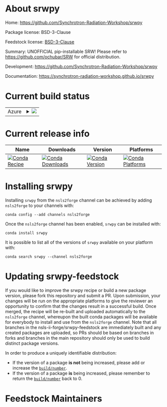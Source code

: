 About srwpy
===========

Home: https://github.com/Synchrotron-Radiation-Workshop/srwpy

Package license: BSD-3-Clause

Feedstock license: [BSD-3-Clause](https://github.com/nsls-ii-forge/srwpy-feedstock/blob/master/LICENSE.txt)

Summary: UNOFFICIAL pip-installable SRW! Please refer to https://github.com/ochubar/SRW for official distribution.

Development: https://github.com/Synchrotron-Radiation-Workshop/srwpy

Documentation: https://synchrotron-radiation-workshop.github.io/srwpy

Current build status
====================


<table>
    
  <tr>
    <td>Azure</td>
    <td>
      <details>
        <summary>
          <a href="https://dev.azure.com/nsls2forge/nsls2forge/_build/latest?definitionId=253&branchName=master">
            <img src="https://dev.azure.com/nsls2forge/nsls2forge/_apis/build/status/srwpy-feedstock?branchName=master">
          </a>
        </summary>
        <table>
          <thead><tr><th>Variant</th><th>Status</th></tr></thead>
          <tbody><tr>
              <td>linux_64_python3.7</td>
              <td>
                <a href="https://dev.azure.com/nsls2forge/nsls2forge/_build/latest?definitionId=253&branchName=master">
                  <img src="https://dev.azure.com/nsls2forge/nsls2forge/_apis/build/status/srwpy-feedstock?branchName=master&jobName=linux&configuration=linux_64_python3.7" alt="variant">
                </a>
              </td>
            </tr><tr>
              <td>linux_64_python3.8</td>
              <td>
                <a href="https://dev.azure.com/nsls2forge/nsls2forge/_build/latest?definitionId=253&branchName=master">
                  <img src="https://dev.azure.com/nsls2forge/nsls2forge/_apis/build/status/srwpy-feedstock?branchName=master&jobName=linux&configuration=linux_64_python3.8" alt="variant">
                </a>
              </td>
            </tr><tr>
              <td>linux_64_python3.9</td>
              <td>
                <a href="https://dev.azure.com/nsls2forge/nsls2forge/_build/latest?definitionId=253&branchName=master">
                  <img src="https://dev.azure.com/nsls2forge/nsls2forge/_apis/build/status/srwpy-feedstock?branchName=master&jobName=linux&configuration=linux_64_python3.9" alt="variant">
                </a>
              </td>
            </tr><tr>
              <td>osx_64_python3.7</td>
              <td>
                <a href="https://dev.azure.com/nsls2forge/nsls2forge/_build/latest?definitionId=253&branchName=master">
                  <img src="https://dev.azure.com/nsls2forge/nsls2forge/_apis/build/status/srwpy-feedstock?branchName=master&jobName=osx&configuration=osx_64_python3.7" alt="variant">
                </a>
              </td>
            </tr><tr>
              <td>osx_64_python3.8</td>
              <td>
                <a href="https://dev.azure.com/nsls2forge/nsls2forge/_build/latest?definitionId=253&branchName=master">
                  <img src="https://dev.azure.com/nsls2forge/nsls2forge/_apis/build/status/srwpy-feedstock?branchName=master&jobName=osx&configuration=osx_64_python3.8" alt="variant">
                </a>
              </td>
            </tr><tr>
              <td>osx_64_python3.9</td>
              <td>
                <a href="https://dev.azure.com/nsls2forge/nsls2forge/_build/latest?definitionId=253&branchName=master">
                  <img src="https://dev.azure.com/nsls2forge/nsls2forge/_apis/build/status/srwpy-feedstock?branchName=master&jobName=osx&configuration=osx_64_python3.9" alt="variant">
                </a>
              </td>
            </tr><tr>
              <td>win_64_python3.7</td>
              <td>
                <a href="https://dev.azure.com/nsls2forge/nsls2forge/_build/latest?definitionId=253&branchName=master">
                  <img src="https://dev.azure.com/nsls2forge/nsls2forge/_apis/build/status/srwpy-feedstock?branchName=master&jobName=win&configuration=win_64_python3.7" alt="variant">
                </a>
              </td>
            </tr><tr>
              <td>win_64_python3.8</td>
              <td>
                <a href="https://dev.azure.com/nsls2forge/nsls2forge/_build/latest?definitionId=253&branchName=master">
                  <img src="https://dev.azure.com/nsls2forge/nsls2forge/_apis/build/status/srwpy-feedstock?branchName=master&jobName=win&configuration=win_64_python3.8" alt="variant">
                </a>
              </td>
            </tr><tr>
              <td>win_64_python3.9</td>
              <td>
                <a href="https://dev.azure.com/nsls2forge/nsls2forge/_build/latest?definitionId=253&branchName=master">
                  <img src="https://dev.azure.com/nsls2forge/nsls2forge/_apis/build/status/srwpy-feedstock?branchName=master&jobName=win&configuration=win_64_python3.9" alt="variant">
                </a>
              </td>
            </tr>
          </tbody>
        </table>
      </details>
    </td>
  </tr>
</table>

Current release info
====================

| Name | Downloads | Version | Platforms |
| --- | --- | --- | --- |
| [![Conda Recipe](https://img.shields.io/badge/recipe-srwpy-green.svg)](https://anaconda.org/nsls2forge/srwpy) | [![Conda Downloads](https://img.shields.io/conda/dn/nsls2forge/srwpy.svg)](https://anaconda.org/nsls2forge/srwpy) | [![Conda Version](https://img.shields.io/conda/vn/nsls2forge/srwpy.svg)](https://anaconda.org/nsls2forge/srwpy) | [![Conda Platforms](https://img.shields.io/conda/pn/nsls2forge/srwpy.svg)](https://anaconda.org/nsls2forge/srwpy) |

Installing srwpy
================

Installing `srwpy` from the `nsls2forge` channel can be achieved by adding `nsls2forge` to your channels with:

```
conda config --add channels nsls2forge
```

Once the `nsls2forge` channel has been enabled, `srwpy` can be installed with:

```
conda install srwpy
```

It is possible to list all of the versions of `srwpy` available on your platform with:

```
conda search srwpy --channel nsls2forge
```




Updating srwpy-feedstock
========================

If you would like to improve the srwpy recipe or build a new
package version, please fork this repository and submit a PR. Upon submission,
your changes will be run on the appropriate platforms to give the reviewer an
opportunity to confirm that the changes result in a successful build. Once
merged, the recipe will be re-built and uploaded automatically to the
`nsls2forge` channel, whereupon the built conda packages will be available for
everybody to install and use from the `nsls2forge` channel.
Note that all branches in the nsls-ii-forge/srwpy-feedstock are
immediately built and any created packages are uploaded, so PRs should be based
on branches in forks and branches in the main repository should only be used to
build distinct package versions.

In order to produce a uniquely identifiable distribution:
 * If the version of a package **is not** being increased, please add or increase
   the [``build/number``](https://docs.conda.io/projects/conda-build/en/latest/resources/define-metadata.html#build-number-and-string).
 * If the version of a package **is** being increased, please remember to return
   the [``build/number``](https://docs.conda.io/projects/conda-build/en/latest/resources/define-metadata.html#build-number-and-string)
   back to 0.

Feedstock Maintainers
=====================


